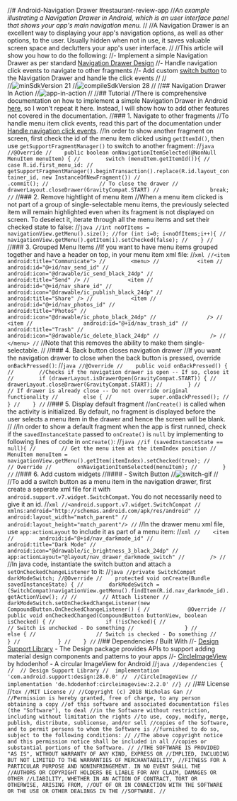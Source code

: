 //# Android-Navigation Drawer
#restaurant-review-app
//_An example illustrating a Navigation Drawer in Android, which is an user interface panel that shows your app's main navigation menu._
//
//A Navigation Drawer is an excellent way to displaying your app's navigation options, as well as other options, to the user. Usually hidden when not in use, it saves valuable screen space and declutters your app's user interface.
//
//This article will show you how to do the following:
//- Implement a simple Navigation Drawer as per standard [Navigation Drawer Design](https://developer.android.com/training/implementing-navigation/nav-drawer)
//- Handle navigation click events to navigate to other fragments
//- Add custom [switch button](https://developer.android.com/reference/android/support/v7/widget/SwitchCompat) to the Navigation Drawer and handle the click events
//
//<br>
//<img src="https://img.shields.io/badge/minSdkVersion-21-red.svg?style=true" alt="minSdkVersion 21" data-canonical-src="https://img.shields.io/badge/minSdkVersion-24-red.svg?style=true" style="max-width:100%;">
//<img src=https://img.shields.io/badge/compileSdkVersion-28-brightgreen.svg alt="compileSdkVersion 28" data-canonical-src="https://img.shields.io/badge/compileSdkVersion-27-yellow.svg?style=true" style="max-width:100%;">
//
//## Navigation Drawer In Action
//![app-in-action](https://user-images.githubusercontent.com/39665412/50330890-d8ca7d80-0537-11e9-8f29-8baa3f630343.gif)
//
//## Tutorial
//There is comprehensive documentation on how to implement a simple Navigation Drawer in Android [here](https://developer.android.com/training/implementing-navigation/nav-drawer), so I won't repeat it here. Instead, I will show how to add other features not covered in the documentation.
//### 1. Navigate to other fragments
//To handle menu item click events, read this part of the documentation under [Handle navigation click events](https://developer.android.com/training/implementing-navigation/nav-drawer#ListItemClicks).
//In order to show another fragment on screen, first check the id of the menu item clicked using `getItemId()`, then use `getSupportFragmentManager()` to switch to another fragment:
//```java
//@Override
//    public boolean onNavigationItemSelected(@NonNull MenuItem menuItem) {
//        switch (menuItem.getItemId()){
//            case R.id.first_menu_id:
//                getSupportFragmentManager().beginTransaction().replace(R.id.layout_container_id, new InstanceOfNewFragment())
//                        .commit();
//                // To close the drawer
//                drawerLayout.closeDrawer(GravityCompat.START)
//                break;
//```
//### 2. Remove hightlight of menu item
//When a menu item clicked is not part of a group of single-selectable menu items, the previously selected item will remain highlighted even when its fragment is not displayed on screen. To deselect it, iterate through all the menu items and set their checked state to false:
//```java
//int noOfItems = navigationView.getMenu().size();
//for (int i=0; i<noOfItems;i++){
//    navigationView.getMenu().getItem(i).setChecked(false);
//    }
//```
//### 3. Grouped Menu Items
//If you want to have menu items grouped together and have a header on top, in your menu item xml file:
//```xml
//<item android:title="Communicate">
//        <menu>
//            <item
//                android:id="@+id/nav_send_id"
//                android:icon="@drawable/ic_send_black_24dp"
//                android:title="Send" />
//            <item
//                android:id="@+id/nav_share_id"
//                android:icon="@drawable/ic_publish_black_24dp"
//                android:title="Share" />
//            <item
//                android:id="@+id/nav_photos_id"
//                android:title="Photos"
//                android:icon="@drawable/ic_photo_black_24dp"
//                />
//            <item
//                android:id="@+id/nav_trash_id"
//                android:title="Trash"
//                android:icon="@drawable/ic_delete_black_24dp"
//                />
//        </menu>
//```
//Note that this removes the ability to make them single-selectable.
//
//### 4. Back button closes navigation drawer
//If you want the navigation drawer to close when the back button is pressed, override `onBackPressed()`:
//```java
//@Override
//    public void onBackPressed() {
//        //Checks if the navigation drawer is open -- If so, close it
//        if (drawerLayout.isDrawerOpen(GravityCompat.START)) {
//            drawerLayout.closeDrawer(GravityCompat.START);
//        }
//        // If drawer is already close -- Do not override original functionality
//        else {
//            super.onBackPressed();
//        }
//    }
//```
//### 5. Display default fragment
//`onCreate()` is called when the activity is initialized. By default, no fragment is displayed before the user selects a menu item in the drawer and hence the screen will be blank.
//
//In order to show a default fragment when the app is first runned, check if the `savedInstanceState` passed to `onCreate()` is `null` by implementing to following lines of code in `onCreate()`:
//```java
//if (savedInstanceState == null){
//        // Get the menu item at the itemIndex position
//        MenuItem menuItem = navigationView.getMenu().getItem(itemIndex).setChecked(true);
//        // Override
//        onNavigationItemSelected(menuItem);
//        }
//```
//### 6. Add custom widgets
//#### - Switch Button
//![switch-gif](https://user-images.githubusercontent.com/39665412/50329234-36a79700-0531-11e9-811b-ba08432cab4f.gif)
//
//To add a switch button as a menu item in the navigation drawer, first create a seperate xml file for it with `android.support.v7.widget.SwitchCompat`. You do not necessarily need to give it an id.
//```xml
//<android.support.v7.widget.SwitchCompat
//    xmlns:android="http://schemas.android.com/apk/res/android"
//    android:layout_width="match_parent"
//    android:layout_height="match_parent"/>
//```
//In the drawer menu xml file, use `app:actionLayout` to include it as part of a menu item:
//```xml
//    <item
//        android:id="@+id/nav_darkmode_id"
//        android:title="Dark Mode"
//        android:icon="@drawable/ic_brightness_3_black_24dp"
//        app:actionLayout="@layout/nav_drawer_darkmode_switch"
//        />
//```
//In java code, instantiate the switch button and attach a `setOnCheckedChangeListener` to it:
//```java
//private SwitchCompat darkModeSwitch;
//@Override
//    protected void onCreate(Bundle savedInstanceState) {
//        darkModeSwitch = (SwitchCompat)navigationView.getMenu().findItem(R.id.nav_darkmode_id).getActionView();
//
//        // Attach listener
//        darkModeSwitch.setOnCheckedChangeListener(new CompoundButton.OnCheckedChangeListener() {
//            @Override
//            public void onCheckedChanged(CompoundButton buttonView, boolean isChecked) {
//                if (!isChecked){
//                    // Switch is unchecked - Do something
//                }
//                else {
//                   // Switch is checked - Do something
//                }
//            }
//    }
//```
//## Dependencies / Built With
//- [Design Support Library](https://developer.android.com/reference/android/support/design/package-summary) - The Design package provides APIs to support adding material design components and patterns to your apps
//- [CircleImageView](https://github.com/hdodenhof/CircleImageView) by hdodenhof - A circular ImageView for Android
//```java
//dependencies {
//  // Design Support Library
//  implementation 'com.android.support:design:28.0.0'
//  //CircleImageView
//  implementation 'de.hdodenhof:circleimageview:2.2.0'
//}
//```
//## License
//```tex
//MIT License
//
//Copyright (c) 2018 Nicholas Gan
//
//Permission is hereby granted, free of charge, to any person obtaining a copy
//of this software and associated documentation files (the "Software"), to deal
//in the Software without restriction, including without limitation the rights
//to use, copy, modify, merge, publish, distribute, sublicense, and/or sell
//copies of the Software, and to permit persons to whom the Software is
//furnished to do so, subject to the following conditions:
//
//The above copyright notice and this permission notice shall be included in all
//copies or substantial portions of the Software.
//
//THE SOFTWARE IS PROVIDED "AS IS", WITHOUT WARRANTY OF ANY KIND, EXPRESS OR
//IMPLIED, INCLUDING BUT NOT LIMITED TO THE WARRANTIES OF MERCHANTABILITY,
//FITNESS FOR A PARTICULAR PURPOSE AND NONINFRINGEMENT. IN NO EVENT SHALL THE
//AUTHORS OR COPYRIGHT HOLDERS BE LIABLE FOR ANY CLAIM, DAMAGES OR OTHER
//LIABILITY, WHETHER IN AN ACTION OF CONTRACT, TORT OR OTHERWISE, ARISING FROM,
//OUT OF OR IN CONNECTION WITH THE SOFTWARE OR THE USE OR OTHER DEALINGS IN THE
//SOFTWARE.
//```